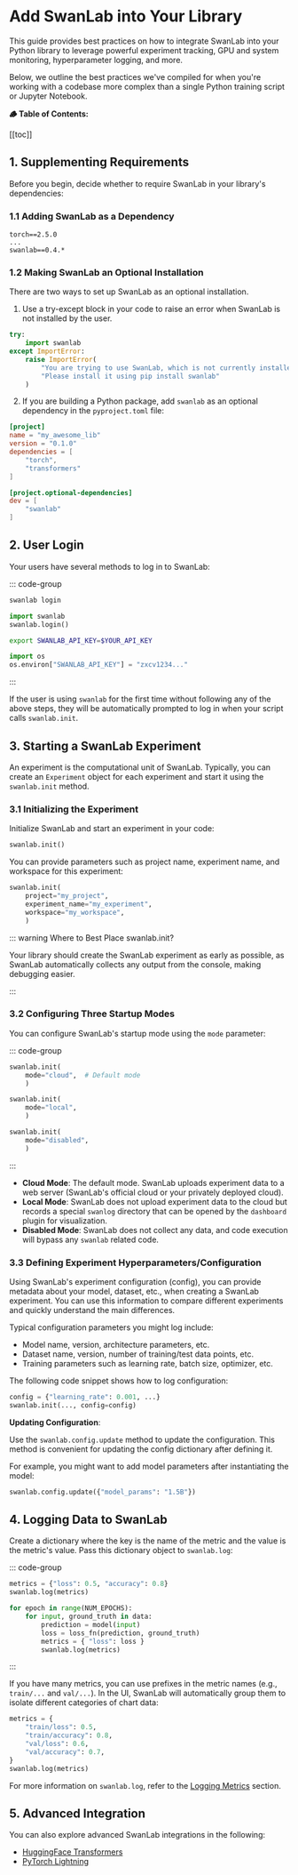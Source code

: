# Add SwanLab into Your Library

This guide provides best practices on how to integrate SwanLab into your Python library to leverage powerful experiment tracking, GPU and system monitoring, hyperparameter logging, and more.

Below, we outline the best practices we've compiled for when you're working with a codebase more complex than a single Python training script or Jupyter Notebook.

**🪵 Table of Contents:**

[[toc]]

## 1. Supplementing Requirements

Before you begin, decide whether to require SwanLab in your library's dependencies:

### 1.1 Adding SwanLab as a Dependency

```plaintext
torch==2.5.0
...
swanlab==0.4.*
```

### 1.2 Making SwanLab an Optional Installation

There are two ways to set up SwanLab as an optional installation.

1. Use a try-except block in your code to raise an error when SwanLab is not installed by the user.

```python
try:
    import swanlab
except ImportError:
    raise ImportError(
        "You are trying to use SwanLab, which is not currently installed."
        "Please install it using pip install swanlab"
    )
```

2. If you are building a Python package, add `swanlab` as an optional dependency in the `pyproject.toml` file:

```toml
[project]
name = "my_awesome_lib"
version = "0.1.0"
dependencies = [
    "torch",
    "transformers"
]

[project.optional-dependencies]
dev = [
    "swanlab"
]
```

## 2. User Login

Your users have several methods to log in to SwanLab:

::: code-group

```bash [Command Line]
swanlab login
```

```python [Python]
import swanlab
swanlab.login()
```

```bash [Environment Variable (Bash)]
export SWANLAB_API_KEY=$YOUR_API_KEY
```

```python [Environment Variable (Python)]
import os
os.environ["SWANLAB_API_KEY"] = "zxcv1234..."
```

:::

If the user is using `swanlab` for the first time without following any of the above steps, they will be automatically prompted to log in when your script calls `swanlab.init`.

## 3. Starting a SwanLab Experiment

An experiment is the computational unit of SwanLab. Typically, you can create an `Experiment` object for each experiment and start it using the `swanlab.init` method.

### 3.1 Initializing the Experiment

Initialize SwanLab and start an experiment in your code:

```python
swanlab.init()
```

You can provide parameters such as project name, experiment name, and workspace for this experiment:

```python
swanlab.init(
    project="my_project",
    experiment_name="my_experiment",
    workspace="my_workspace",
    )
```

::: warning Where to Best Place swanlab.init?

Your library should create the SwanLab experiment as early as possible, as SwanLab automatically collects any output from the console, making debugging easier.

:::

### 3.2 Configuring Three Startup Modes

You can configure SwanLab's startup mode using the `mode` parameter:

::: code-group

```python [Cloud Mode]
swanlab.init(
    mode="cloud",  # Default mode
    )
```

```python [Local Mode]
swanlab.init(
    mode="local",
    )
```

```python [Disabled Mode]
swanlab.init(
    mode="disabled",
    )
```

:::

- **Cloud Mode**: The default mode. SwanLab uploads experiment data to a web server (SwanLab's official cloud or your privately deployed cloud).
- **Local Mode**: SwanLab does not upload experiment data to the cloud but records a special `swanlog` directory that can be opened by the `dashboard` plugin for visualization.
- **Disabled Mode**: SwanLab does not collect any data, and code execution will bypass any `swanlab` related code.

### 3.3 Defining Experiment Hyperparameters/Configuration

Using SwanLab's experiment configuration (config), you can provide metadata about your model, dataset, etc., when creating a SwanLab experiment. You can use this information to compare different experiments and quickly understand the main differences.

Typical configuration parameters you might log include:

- Model name, version, architecture parameters, etc.
- Dataset name, version, number of training/test data points, etc.
- Training parameters such as learning rate, batch size, optimizer, etc.

The following code snippet shows how to log configuration:

```python
config = {"learning_rate": 0.001, ...}
swanlab.init(..., config=config)
```

**Updating Configuration**:

Use the `swanlab.config.update` method to update the configuration. This method is convenient for updating the config dictionary after defining it.

For example, you might want to add model parameters after instantiating the model:

```python
swanlab.config.update({"model_params": "1.5B"})
```

## 4. Logging Data to SwanLab

Create a dictionary where the key is the name of the metric and the value is the metric's value. Pass this dictionary object to `swanlab.log`:

::: code-group

```python [Logging a Set of Metrics]
metrics = {"loss": 0.5, "accuracy": 0.8}
swanlab.log(metrics)
```

```python [Logging Metrics in a Loop]
for epoch in range(NUM_EPOCHS):
    for input, ground_truth in data:
        prediction = model(input)
        loss = loss_fn(prediction, ground_truth)
        metrics = { "loss": loss }
        swanlab.log(metrics)
```

:::

If you have many metrics, you can use prefixes in the metric names (e.g., `train/...` and `val/...`). In the UI, SwanLab will automatically group them to isolate different categories of chart data:

```python
metrics = {
    "train/loss": 0.5,
    "train/accuracy": 0.8,
    "val/loss": 0.6,
    "val/accuracy": 0.7,
}
swanlab.log(metrics)
```

For more information on `swanlab.log`, refer to the [Logging Metrics](../experiment_track/log-experiment-metric) section.

## 5. Advanced Integration

You can also explore advanced SwanLab integrations in the following:

- [HuggingFace Transformers](../integration/integration-huggingface-transformers.md)
- [PyTorch Lightning](../integration/integration-pytorch-lightning.md)
